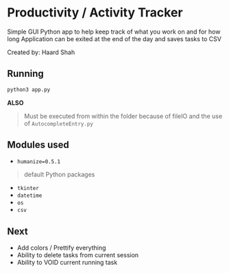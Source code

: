 # Productivity / Activity Tracker

Simple GUI Python app to help keep track of what you work on and for how long
Application can be exited at the end of the day and saves tasks to CSV

Created by: Haard Shah

## Running

```bash
python3 app.py
```

**ALSO**
> Must be executed from within the folder because of fileIO and the use of `AutocompleteEntry.py`

## Modules used
- `humanize=0.5.1`

> default Python packages
- `tkinter`
- `datetime`
- `os`
- `csv`

## Next

- Add colors / Prettify everything
- Ability to delete tasks from current session
- Ability to VOID current running task
